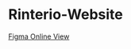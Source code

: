 # Rinterio-Website
[Figma Online View](https://www.figma.com/design/3LkLBGt1Te6JGZbWdpUUEU/Assignment-3?node-id=0-1&node-type=CANVAS&t=WUi6JPplspATMuWs-0)
